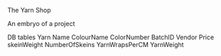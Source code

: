 The Yarn Shop

An embryo of a project

DB tables
Yarn
	Name
	ColourName
	ColorNumber
	BatchID
	Vendor
	Price
	skeinWeight
	NumberOfSkeins
	YarnWrapsPerCM
	YarnWeight
	
